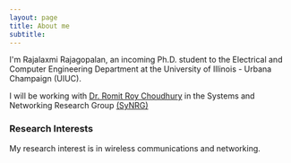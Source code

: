 ```yaml
---
layout: page
title: About me
subtitle: 
---
```


I'm Rajalaxmi Rajagopalan, an incoming Ph.D. student to the Electrical and Computer Engineering Department at the University of Illinois - Urbana Champaign (UIUC).

I will be working with [Dr. Romit Roy Choudhury](http://croy.web.engr.illinois.edu/) in the Systems and Networking Research Group [(SyNRG)](https://synrg.csl.illinois.edu/)


### Research Interests

My research interest is in wireless communications and networking. 

